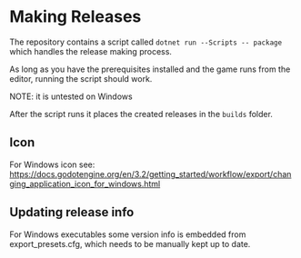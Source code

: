Making Releases
===============

The repository contains a script called `dotnet run --Scripts --
package` which handles the release making process.

As long as you have the prerequisites installed and the game runs from
the editor, running the script should work.

NOTE: it is untested on Windows

After the script runs it places the created releases in the `builds`
folder.

## Icon
For Windows icon see: 
https://docs.godotengine.org/en/3.2/getting_started/workflow/export/changing_application_icon_for_windows.html

## Updating release info

For Windows executables some version info is embedded from
export_presets.cfg, which needs to be manually kept up to date.
